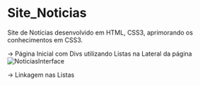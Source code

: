 # Site_Noticias
Site de Notícias desenvolvido em HTML, CSS3, aprimorando os conhecimentos em CSS3.

-> Página Inicial com Divs utilizando Listas na Lateral da página
![NoticiasInterface](https://user-images.githubusercontent.com/67661998/114152443-b3becc00-98f4-11eb-97ed-1e9745bef37e.png)

-> Linkagem nas Listas 
